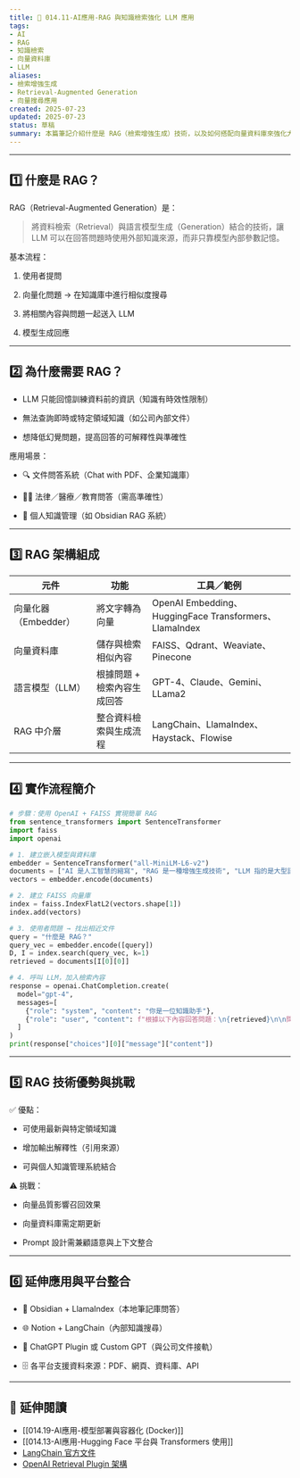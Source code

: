 ```yaml
---
title: 🧠 014.11-AI應用-RAG 與知識檢索強化 LLM 應用  
tags:
- AI
- RAG 
- 知識檢索
- 向量資料庫
- LLM  
aliases:
- 檢索增強生成
- Retrieval-Augmented Generation
- 向量搜尋應用  
created: 2025-07-23  
updated: 2025-07-23  
status: 草稿  
summary: 本篇筆記介紹什麼是 RAG（檢索增強生成）技術，以及如何搭配向量資料庫來強化大型語言模型（LLM）應用，適合開發知識問答、內部文件查詢與企業知識庫應用的開發者參考。
---
```

---

## 1️⃣ 什麼是 RAG？

RAG（Retrieval-Augmented Generation）是：

> 將資料檢索（Retrieval）與語言模型生成（Generation）結合的技術，讓 LLM 可以在回答問題時使用外部知識來源，而非只靠模型內部參數記憶。

基本流程：

1. 使用者提問

2. 向量化問題 → 在知識庫中進行相似度搜尋

3. 將相關內容與問題一起送入 LLM

4. 模型生成回應

---
## 2️⃣ 為什麼需要 RAG？

- LLM 只能回憶訓練資料前的資訊（知識有時效性限制）

- 無法查詢即時或特定領域知識（如公司內部文件）

- 想降低幻覺問題，提高回答的可解釋性與準確性

應用場景：

- 🔍 文件問答系統（Chat with PDF、企業知識庫）

- 🧑‍⚖️ 法律／醫療／教育問答（需高準確性）

- 🧠 個人知識管理（如 Obsidian RAG 系統）

---
## 3️⃣ RAG 架構組成

|元件|功能|工具／範例|
|---|---|---|
|向量化器（Embedder）|將文字轉為向量|OpenAI Embedding、HuggingFace Transformers、LlamaIndex|
|向量資料庫|儲存與檢索相似內容|FAISS、Qdrant、Weaviate、Pinecone|
|語言模型（LLM）|根據問題 + 檢索內容生成回答|GPT-4、Claude、Gemini、LLama2|
|RAG 中介層|整合資料檢索與生成流程|LangChain、LlamaIndex、Haystack、Flowise|

---
## 4️⃣ 實作流程簡介

```python
# 步驟：使用 OpenAI + FAISS 實現簡單 RAG
from sentence_transformers import SentenceTransformer
import faiss
import openai

# 1. 建立嵌入模型與資料庫
embedder = SentenceTransformer("all-MiniLM-L6-v2")
documents = ["AI 是人工智慧的縮寫", "RAG 是一種增強生成技術", "LLM 指的是大型語言模型"]
vectors = embedder.encode(documents)

# 2. 建立 FAISS 向量庫
index = faiss.IndexFlatL2(vectors.shape[1])
index.add(vectors)

# 3. 使用者問題 → 找出相近文件
query = "什麼是 RAG？"
query_vec = embedder.encode([query])
D, I = index.search(query_vec, k=1)
retrieved = documents[I[0][0]]

# 4. 呼叫 LLM，加入檢索內容
response = openai.ChatCompletion.create(
  model="gpt-4",
  messages=[
    {"role": "system", "content": "你是一位知識助手"},
    {"role": "user", "content": f"根據以下內容回答問題：\n{retrieved}\n\n問題：{query}"}
  ]
)
print(response["choices"][0]["message"]["content"])
```

---
## 5️⃣ RAG 技術優勢與挑戰

✅ 優點：

- 可使用最新與特定領域知識

- 增加輸出解釋性（引用來源）

- 可與個人知識管理系統結合

⚠️ 挑戰：

- 向量品質影響召回效果

- 向量資料庫需定期更新

- Prompt 設計需兼顧語意與上下文整合

---

## 6️⃣ 延伸應用與平台整合

- 🔗 Obsidian + LlamaIndex（本地筆記庫問答）

- 🌐 Notion + LangChain（內部知識搜尋）

- 🧠 ChatGPT Plugin 或 Custom GPT（與公司文件接軌）

- 🗄️ 各平台支援資料來源：PDF、網頁、資料庫、API

---
## 🔗 延伸閱讀

- [[014.19-AI應用-模型部署與容器化 (Docker)]]
- [[014.13-AI應用-Hugging Face 平台與 Transformers 使用]]
- [LangChain 官方文件](https://docs.langchain.com/)
- [OpenAI Retrieval Plugin 架構](https://platform.openai.com/docs/plugins/retrieval)